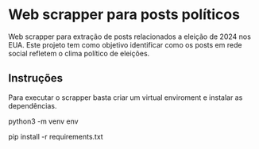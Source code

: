# Web scrapper para posts políticos

Web scrapper para extração de posts relacionados a eleição de 2024 nos EUA. Este projeto tem como objetivo identificar como os posts em rede social refletem o clima político de eleições.

## Instruções

Para executar o scrapper basta criar um virtual enviroment e instalar as dependências.

python3 -m venv env

pip install -r requirements.txt
